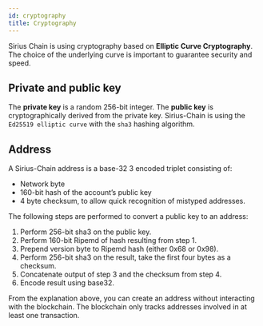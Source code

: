 ```yaml
---
id: cryptography
title: Cryptography
---
```

Sirius Chain is using cryptography based on **Elliptic Curve Cryptography**. The choice of the underlying curve is important to guarantee security and speed.

## Private and public key

The **private key** is a random 256-bit integer. The **public key** is cryptographically derived from the private key. Sirius-Chain is using the `Ed25519 elliptic curve` with the `sha3` hashing algorithm.

## Address

A Sirius-Chain address is a base-32 3 encoded triplet consisting of:

- Network byte
- 160-bit hash of the account’s public key
- 4 byte checksum, to allow quick recognition of mistyped addresses.

The following steps are performed to convert a public key to an address:

1. Perform 256-bit sha3 on the public key.
2. Perform 160-bit Ripemd of hash resulting from step 1.
3. Prepend version byte to Ripemd hash (either 0x68 or 0x98).
4. Perform 256-bit sha3 on the result, take the first four bytes as a checksum.
5. Concatenate output of step 3 and the checksum from step 4.
6. Encode result using base32.

From the explanation above, you can create an address without interacting with the blockchain. The blockchain only tracks addresses involved in at least one transaction.
